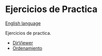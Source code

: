 # Ejercicios de Practica

[English language](./README-ENG.md)

Ejercicios de practica.

* [DirViewer](./dirviewer/README.md)
* [Ordenamiento](,Ordenamiento/README.md)
